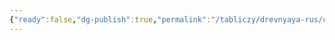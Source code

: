 ```yaml
---
{"ready":false,"dg-publish":true,"permalink":"/tabliczy/drevnyaya-rus/czerkov-spasa/","dgPassFrontmatter":true}
---
```



